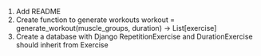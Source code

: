 1. Add README
2. Create function to generate workouts workout = generate_workout(muscle_groups, duration) -> List[exercise]
3. Create a database with Django RepetitionExercise and DurationExercise should inherit from Exercise
